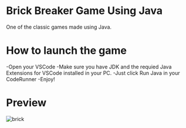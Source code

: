 # Brick Breaker Game Using Java

One of the classic games made using Java.

# How to launch the game

-Open your VSCode
-Make sure you have JDK and the requied Java Extensions for VSCode installed in your PC.
-Just click Run Java in your CodeRunner
-Enjoy!

# Preview

![brick](https://github.com/5h0ov/Dev-Geeks/assets/83227649/7bd71a4b-88f2-4329-90d8-4a9367a6531c)

